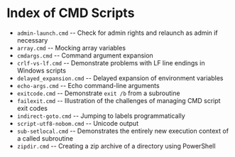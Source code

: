Index of CMD Scripts
====================================================================================================

- `admin-launch.cmd`      -- Check for admin rights and relaunch as admin if necessary
- `array.cmd`             -- Mocking array variables
- `cmdargs.cmd`           -- Command argument expansion
- `crlf-vs-lf.cmd`        -- Demonstrate problems with LF line endings in Windows scripts
- `delayed_expansion.cmd` -- Delayed expansion of environment variables
- `echo-args.cmd`         -- Echo command-line arguments
- `exitcode.cmd`          -- Demonstrate `exit /b` from a subroutine
- `failexit.cmd`          -- Illustration of the challenges of managing CMD script exit codes
- `indirect-goto.cmd`     -- Jumping to labels programmatically
- `script-utf8-nobom.cmd` -- Unicode output
- `sub-setlocal.cmd`      -- Demonstrates the entirely new execution context of a called subroutine
- `zipdir.cmd`            -- Creating a zip archive of a directory using PowerShell
